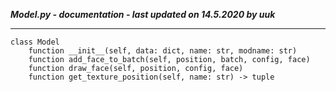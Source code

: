 ***Model.py - documentation - last updated on 14.5.2020 by uuk***
___

    class Model
        function __init__(self, data: dict, name: str, modname: str)
        function add_face_to_batch(self, position, batch, config, face)
        function draw_face(self, position, config, face)
        function get_texture_position(self, name: str) -> tuple